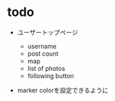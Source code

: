 # todo

- ユーザートップページ
    - username
    - post count
    - map
    - list of photos
    - following button
    
- marker colorを設定できるように
